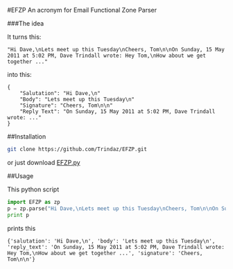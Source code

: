 #EFZP
An acronym for Email Functional Zone Parser

###The idea

It turns this:

```
"Hi Dave,\nLets meet up this Tuesday\nCheers, Tom\n\nOn Sunday, 15 May 2011 at 5:02 PM, Dave Trindall wrote: Hey Tom,\nHow about we get together ..."
```

into this:

```
{
	"Salutation": "Hi Dave,\n"
	"Body": "Lets meet up this Tuesday\n"
	"Signature": "Cheers, Tom\n\n"
	"Reply Text": "On Sunday, 15 May 2011 at 5:02 PM, Dave Trindall wrote: ..."
}
```

##Installation

```bash
git clone https://github.com/Trindaz/EFZP.git
```

or just download [EFZP.py](https://raw.githubusercontent.com/Trindaz/EFZP/master/EFZP.py)

##Usage

This python script

```python
import EFZP as zp
p = zp.parse("Hi Dave,\nLets meet up this Tuesday\nCheers, Tom\n\nOn Sunday, 15 May 2011 at 5:02 PM, Dave Trindall wrote: Hey Tom,\nHow about we get together ...")
print p

```

prints this

```
{'salutation': 'Hi Dave,\n', 'body': 'Lets meet up this Tuesday\n', 'reply_text': 'On Sunday, 15 May 2011 at 5:02 PM, Dave Trindall wrote: Hey Tom,\nHow about we get together ...', 'signature': 'Cheers, Tom\n\n'}
```
